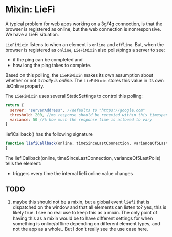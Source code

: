 # Mixin: LieFi

A typical problem for web apps working on a 3g/4g connection, is that the browser is registered as online, 
but the web connection is nonresponsive. We have a LieFi situation.

`LieFiMixin` listens to when an element is `online` and `offline`.
But, when the browser is registered as `online`, `LieFiMixin` also polls/pings a server
to see:
* if the ping can be completed and 
* how long the ping takes to complete.

Based on this polling, the `LieFiMixin` makes its own assumption about whether or not it *really is online*.
The `LieFiMixin` stores this value in its own .isOnline property.

The `LieFiMixin` uses several StaticSettings to control this polling:
```javascript
return {
  server: "serverAddress", //defaults to "https://google.com"
  threshold: 200, //ms response should be recevied within this timespan
  variance: 50 //% how much the response time is allowed to vary
}
```
liefiCallback() has the following signature
```javascript
function liefiCallback(online, timeSinceLastConnection, varianceOf5LastPolls) {
}
```


The liefiCallback(online, timeSinceLastConnection, varianceOf5LastPolls) tells the element:
 * triggers every time the internal liefi online value changes


## TODO
1. maybe this should not be a mixin, but a global event `liefi` that is dispatched on the window and 
that all elements can listen to? yes, this is likely true. I see no real use to keep this as a mixin.
The only point of having this as a mixin would be to have different settings for when something is online/offline 
depending on different element types, and not the app as a whole.. But I don't really see the use case here.

